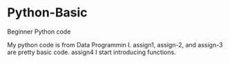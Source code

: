 # Python-Basic
Beginner Python code

My python code is from Data Programmin I. assign1, assign-2, and assign-3 are pretty basic code. assign4 I start introducing functions.
